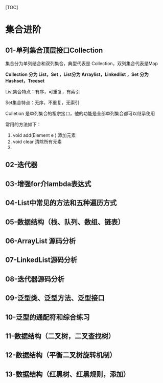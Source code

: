 [TOC]

# 集合进阶

## 01-单列集合顶层接口Collection

集合分为单列结合和双列集合，典型代表是 Collection，双列集合代表是Map

**Collection 分为 List，Set ，List分为 Arraylist，Linkedlist ，Set 分为 Hashset，Treeset**

List集合特点：有序，可重复，有索引

Set集合特点：无序，不重复，无索引

Colletion 是单列集合的祖宗接口，他的功能是全部单列集合都可以继承使用

常用的方法如下：

1. void add(Element e ) 添加元素
2. void clear 清除所有元素
3.

## 02-迭代器

## 03-增强for介lambda表达式

## 04-List中常见的方法和五种遍历方式

## 05-数据结构（栈、队列、数组、链表）

## 06-ArrayList 源码分析

## 07-LinkedList源码分析

## 08-迭代器源码分析

## 09-泛型类、泛型方法、泛型接口

## 10-泛型的通配符和综合练习

## 11-数据结构（二叉树，二叉查找树）

## 12-数据结构（平衡二叉树旋转机制）

## 13-数据结构（红黑树、红黑规则，添加）
